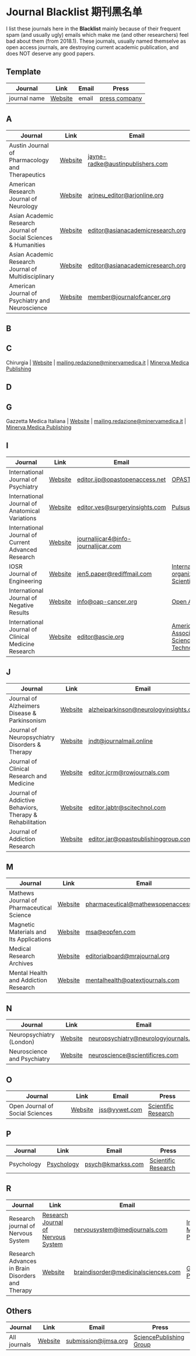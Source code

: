 # Journal Blacklist 期刊黑名单
I list these journals here in the **Blacklist** mainly because of their frequent spam (and usually ugly) emails which make me (and other researchers) feel bad about them (from 2018.1). These journals, usually named themselve as open access journals, are destroying current academic publication, and does NOT deserve any good papers. 

## Template
Journal | Link | Email | Press
------- |------|-------|------
journal name | [Website](link) | email | [press company](link)

## A
Journal | Link | Email | Press
------- |------|-------|------
Austin Journal of Pharmacology and Therapeutics | [Website](http://austinpublishinggroup.com/pharmacology-therapeutics/) | jayne-radke@austinpublishers.com | [Austin Publishing Group](http://austinpublishinggroup.com/)
American Research Journal of Neurology | [Website](https://www.arjonline.org/american-research-journal-of-neurology) | arjneu_editor@arjonline.org | [American Research Journals](https://www.arjonline.org/)
Asian Academic Research Journal of Social Sciences & Humanities | [Website](www.asianacademicresearch.org) | editor@asianacademicresearch.org | [Asian Academic Research Associates](www.asianacademicresearch.org)
Asian Academic Research Journal of Multidisciplinary | [Website](www.asianacademicresearch.org) | editor@asianacademicresearch.org | [Asian Academic Research Associates](www.asianacademicresearch.org)
American Journal of Psychiatry and Neuroscience  | [Website](http://www.psychiatneurosci.org) | member@journalofcancer.org | [Science Publishing Group](http://www.sciencepublishinggroup.com/)

## B

## C
Chirurgia | [Website](https://www.minervamedica.it/en/journals/chirurgia/index.php) | mailing.redazione@minervamedica.it | [Minerva Medica Publishing](https://www.minervamedica.it/en/about-us.php)

## D

## G
Gazzetta Medica Italiana | [Website](https://www.minervamedica.it/en/journals/gazzetta-medica-italiana/index.php) | mailing.redazione@minervamedica.it | [Minerva Medica Publishing](https://www.minervamedica.it/en/about-us.php)

## I
Journal | Link | Email | Press
------- |------|-------|------
International Journal of Psychiatry | [Website](http://www.opastonline.com/international-journal-of-psychiatry/) | editor.ijp@opastopenaccess.net | [OPAST Group](http://www.opastonline.com/)
International Journal of Anatomical Variations | [Website](https://www.pulsus.com/international-journal-anatomical-variations.html) | editor.ves@surgeryinsights.com | [Pulsus Group](https://www.pulsus.com/)
International Journal of Current Advanced Research | [Website](www.journalijcar.org) | journalijcar4@info-journalijcar.com | 
IOSR Journal of Engineering | [Website](http://www.iosrjen.org/) | jen5.paper@rediffmail.com | [International organization of Scientific Research](http://www.iosrjournals.org/)
International Journal of Negative Results | [Website](https://oap-cancer.org/journal/ijnr) | info@oap-cancer.org | [Open Access Pub](https://oap-cancer.org/)
International Journal of Clinical Medicine Research | [Website](http://www.ijcmr.org) | editor@ascie.org | [American Association for Science and Technology(AASCIT)](http://www.aascit.org/home/index)

## J
Journal | Link | Email | Press
------- |------|-------|------
Journal of Alzheimers Disease & Parkinsonism | [Website](https://www.omicsonline.org/alzheimers-disease-parkinsonism.php) | alzheiparkinson@neurologyinsights.org | [OMICS International](https://www.omicsonline.org/about.php)
Journal of Neuropsychiatry Disorders & Therapy | [Website](http://www.annexpublishers.org/journals/journal-of-neuropsychiatry-disorders-and-therapy/jhome.php) | jndt@journalmail.online | [Annex Publishers](http://www.annexpublishers.org/)
Journal of Clinical Research and Medicine | [Website](http://researchopenworld.com/category/journal-of-clinical-research-and-medicine/) | editor.jcrm@rowjournals.com | [Research Open](http://researchopenworld.com/)
Journal of Addictive Behaviors, Therapy & Rehabilitation | [Website](https://www.scitechnol.com/addictive-behaviors-therapy-rehabilitation.php) | editor.jabtr@scitechnol.com | [SciTechnol](https://www.scitechnol.com/)
Journal of Addiction Research | [Website](http://www.opastonline.com/journal-of-addiction-research/) | editor.jar@opastpublishinggroup.com | [OPAST Group](http://www.opastonline.com/)

## M
Journal | Link | Email | Press
------- |------|-------|------
Mathews Journal of Pharmaceutical Science | [Website](http://mathewsopenaccess.com/pharmaceutical-science.html) | pharmaceutical@mathewsopenaccess.net | [Mathews Open Access](http://mathewsopenaccess.com/)
Magnetic Materials and Its Applications | [Website](http://www.scirp.org/journal/htmlOfSpecialIssue.aspx?ID=4639&JournalID=174) | msa@eopfen.com | [Scientific Research](http://www.scirp.org/)
Medical Research Archives | [Website](http://journals.ke-i.org/index.php/mra/issue/view/71) | editorialboard@mrajournal.org | [KEI Journals](http://journals.ke-i.org/)
Mental Health and Addiction Research | [Website](http://www.oatext.com/Mental-Health-and-Addiction-Research-MHAR.php) | mentalhealth@oatextjournals.com | [OA Text](http://www.oatext.com/index.php)

## N
Journal | Link | Email | Press
------- |------|-------|------
Neuropsychiatry (London) | [Website](http://www.jneuropsychiatry.org/) | neuropsychiatry@neurologyjournals.org | [OMICS International](https://www.omicsonline.org/about.php)
Neuroscience and Psychiatry | [Website](https://www.omicsonline.org/neuroscience-psychiatry.php) | neuroscience@scientificres.com | [OMICS International](https://www.omicsonline.org/about.php)

## O
Journal | Link | Email | Press
------- |------|-------|------
Open Journal of Social Sciences | [Website](http://www.scirp.org/journal/htmlOfSpecialIssue.aspx?ID=4636&JournalID=2430&utm_campaign=SpecialIssue&utm_source=e_si&utm_medium=jss_hr_20180123_zhangting_132728&utm_content=3528_yywet.com) | jss@yywet.com | [Scientific Research](http://www.scirp.org/)

## P
Journal | Link | Email | Press
------- |------|-------|------
Psychology | [Psychology](http://www.scirp.org/journal/htmlOfSpecialIssue.aspx?ID=4704&JournalID=148) | psych@kmarkss.com | [Scientific Research](http://www.scirp.org/)

## R
Journal | Link | Email | Press
------- |------|-------|------
Research journal of Nervous System | [Research Journal of Nervous System](http://www.imedpub.com/research-journal-of-nervous-system/) | nervousystem@imedjournals.com | [Insight Medical Publishing](http://www.imedpub.com/)
Research Advances in Brain Disorders and Therapy | [Website](https://gavinpublishers.com/journals/submitmanuscript) | braindisorder@medicinalsciences.com | [Gavin Publishers](https://gavinpublishers.com/)

## Others
Journal | Link | Email | Press
------- |------|-------|------
All journals | [Website](http://www.ajmie.org/journals) | submission@ijmsa.org | [SciencePublishing Group](http://www.ajmie.org/journals)
